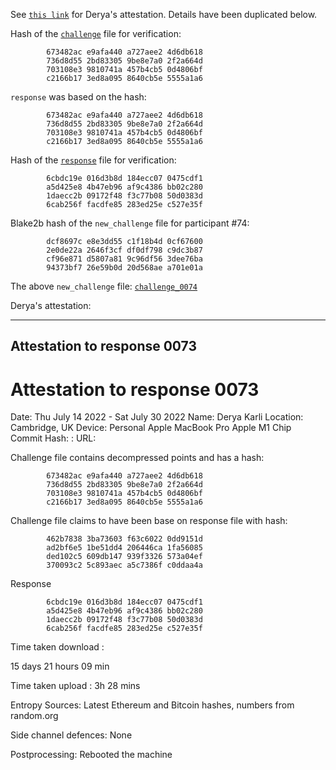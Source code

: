 See [`this link`](https://github.com/deryakarl/powersoftau-challege_0073_response/blob/main/README.md) for Derya's attestation. Details have been duplicated below.

Hash of the [`challenge`](https://pse-trusted-setup-ppot.s3.eu-central-1.amazonaws.com/challenge_0073) file for verification:

```
        673482ac e9afa440 a727aee2 4d6db618
        736d8d55 2bd83305 9be8e7a0 2f2a664d
        703108e3 9810741a 457b4cb5 0d4806bf
        c2166b17 3ed8a095 8640cb5e 5555a1a6
```

`response` was based on the hash:

```
        673482ac e9afa440 a727aee2 4d6db618
        736d8d55 2bd83305 9be8e7a0 2f2a664d
        703108e3 9810741a 457b4cb5 0d4806bf
        c2166b17 3ed8a095 8640cb5e 5555a1a6
```

Hash of the [`response`](https://pse-trusted-setup-ppot.s3.eu-central-1.amazonaws.com/response_0073) file for verification:

```
        6cbdc19e 016d3b8d 184ecc07 0475cdf1
        a5d425e8 4b47eb96 af9c4386 bb02c280
        1daecc2b 09172f48 f3c77b08 50d0383d
        6cab256f facdfe85 283ed25e c527e35f
```

Blake2b hash of the `new_challenge` file for participant #74:

```
        dcf8697c e8e3dd55 c1f18b4d 0cf67600
        2e0de22a 2646f3cf df0df798 c9dc3b87
        cf96e871 d5807a81 9c96df56 3dee76ba
        94373bf7 26e59b0d 20d568ae a701e01a
```

The above `new_challenge` file: [`challenge_0074`](https://pse-trusted-setup-ppot.s3.eu-central-1.amazonaws.com/challenge_0074)


Derya's attestation:

***
Attestation to response 0073
----------------------------

# Attestation to response 0073

Date: Thu July 14 2022 - Sat July 30 2022 Name: Derya Karli Location: Cambridge, UK Device: Personal Apple MacBook Pro Apple M1 Chip Commit Hash: : URL:

Challenge file contains decompressed points and has a hash:
```
        673482ac e9afa440 a727aee2 4d6db618
        736d8d55 2bd83305 9be8e7a0 2f2a664d
        703108e3 9810741a 457b4cb5 0d4806bf
        c2166b17 3ed8a095 8640cb5e 5555a1a6
```

Challenge file claims to have been base on response file with hash:
```
        462b7838 3ba73603 f63c6022 0dd9151d
        ad2bf6e5 1be51dd4 206446ca 1fa56085
        ded102c5 609db147 939f3326 573a04ef
        370093c2 5c893aec a5c7386f c0ddaa4a
```

Response 

```
        6cbdc19e 016d3b8d 184ecc07 0475cdf1
        a5d425e8 4b47eb96 af9c4386 bb02c280
        1daecc2b 09172f48 f3c77b08 50d0383d
        6cab256f facdfe85 283ed25e c527e35f
```


Time taken download :

15 days 21 hours 09 min

Time taken upload : 3h 28 mins

Entropy Sources: Latest Ethereum and Bitcoin hashes, numbers from random.org

Side channel defences: None 

Postprocessing: Rebooted the machine